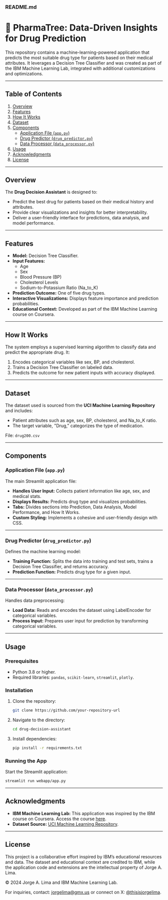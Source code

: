 ### README.md

# 🌳 PharmaTree: Data-Driven Insights for Drug Prediction

This repository contains a machine-learning-powered application that predicts the most suitable drug type for patients based on their medical attributes. It leverages a Decision Tree Classifier and was created as part of the IBM Machine Learning Lab, integrated with additional customizations and optimizations.

---

## Table of Contents

1. [Overview](#overview)
2. [Features](#features)
3. [How It Works](#how-it-works)
4. [Dataset](#dataset)
5. [Components](#components)
    - [Application File (`app.py`)](#application-file-apppy)
    - [Drug Predictor (`drug_predictor.py`)](#drug-predictor-drug_predictorpy)
    - [Data Processor (`data_processor.py`)](#data-processor-data_processorpy)
6. [Usage](#usage)
7. [Acknowledgments](#acknowledgments)
8. [License](#license)

---

## Overview

The **Drug Decision Assistant** is designed to:
- Predict the best drug for patients based on their medical history and attributes.
- Provide clear visualizations and insights for better interpretability.
- Deliver a user-friendly interface for predictions, data analysis, and model performance.

---

## Features

- **Model:** Decision Tree Classifier.
- **Input Features:**
  - Age
  - Sex
  - Blood Pressure (BP)
  - Cholesterol Levels
  - Sodium-to-Potassium Ratio (Na_to_K)
- **Prediction Outcome:** One of five drug types.
- **Interactive Visualizations:** Displays feature importance and prediction probabilities.
- **Educational Context:** Developed as part of the IBM Machine Learning course on Coursera.

---

## How It Works

The system employs a supervised learning algorithm to classify data and predict the appropriate drug. It:
1. Encodes categorical variables like sex, BP, and cholesterol.
2. Trains a Decision Tree Classifier on labeled data.
3. Predicts the outcome for new patient inputs with accuracy displayed.

---

## Dataset

The dataset used is sourced from the **UCI Machine Learning Repository** and includes:
- Patient attributes such as age, sex, BP, cholesterol, and Na_to_K ratio.
- The target variable, "Drug," categorizes the type of medication.

File: `drug200.csv`

---

## Components

### Application File (`app.py`)

The main Streamlit application file:
- **Handles User Input:** Collects patient information like age, sex, and medical stats.
- **Displays Results:** Predicts drug type and visualizes probabilities.
- **Tabs:** Divides sections into Prediction, Data Analysis, Model Performance, and How It Works.
- **Custom Styling:** Implements a cohesive and user-friendly design with CSS.

---

### Drug Predictor (`drug_predictor.py`)

Defines the machine learning model:
- **Training Function:** Splits the data into training and test sets, trains a Decision Tree Classifier, and returns accuracy.
- **Prediction Function:** Predicts drug type for a given input.

---

### Data Processor (`data_processor.py`)

Handles data preprocessing:
- **Load Data:** Reads and encodes the dataset using LabelEncoder for categorical variables.
- **Process Input:** Prepares user input for prediction by transforming categorical variables.

---

## Usage

### Prerequisites
- Python 3.8 or higher.
- Required libraries: `pandas`, `scikit-learn`, `streamlit`, `plotly`.

### Installation

1. Clone the repository:
   ```bash
   git clone https://github.com/your-repository-url
   ```
2. Navigate to the directory:
   ```bash
   cd drug-decision-assistant
   ```
3. Install dependencies:
   ```bash
   pip install -r requirements.txt
   ```

### Running the App
Start the Streamlit application:
```bash
streamlit run webapp/app.py
```

---

## Acknowledgments

- **IBM Machine Learning Lab:** This application was inspired by the IBM course on Coursera. Access the course [here](https://www.coursera.org/learn/machine-learning-with-python).
- **Dataset Source:** [UCI Machine Learning Repository](https://archive.ics.uci.edu/ml/index.php).

---

## License

This project is a collaborative effort inspired by IBM’s educational resources and data. The dataset and educational context are credited to IBM, while the application code and extensions are the intellectual property of Jorge A. Lima.

© 2024 Jorge A. Lima and IBM Machine Learning Lab.

For inquiries, contact: [jorgelima@gmx.us](mailto:jorgelima@gmx.us) or connect on X: [@thisisjorgelima](https://x.com/thisisjorgelima).

